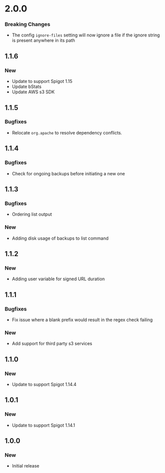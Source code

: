 # 2.0.0

### Breaking Changes

- The config `ignore-files`  setting will now ignore a file if the ignore string is present anywhere in its path

## 1.1.6

### New
- Update to support Spigot 1.15
- Update bStats
- Update AWS s3 SDK

## 1.1.5

### Bugfixes
- Relocate `org.apache` to resolve dependency conflicts.

## 1.1.4

### Bugfixes
- Check for ongoing backups before initiating a new one

## 1.1.3

### Bugfixes
- Ordering list output

### New
- Adding disk usage of backups to list command

## 1.1.2

### New
- Adding user variable for signed URL duration

## 1.1.1

### Bugfixes
- Fix issue where a blank prefix would result in the regex check failing

### New
- Add support for third party s3 services

## 1.1.0

### New
- Update to support Spigot 1.14.4

## 1.0.1

### New
- Update to support Spigot 1.14.1

## 1.0.0

### New
- Initial release